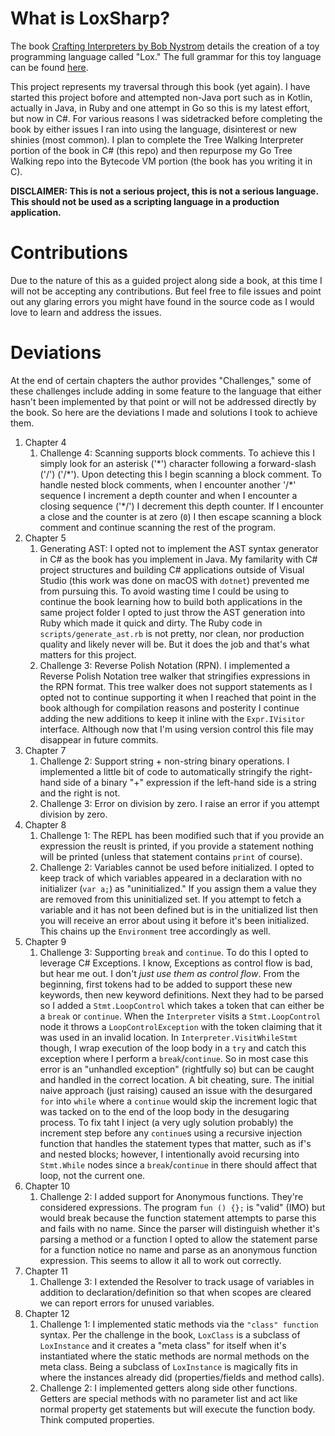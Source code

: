 # What is LoxSharp?

The book [Crafting Interpreters by Bob Nystrom](http://www.craftinginterpreters.com) details the creation of a toy programming language called "Lox." The full grammar for this toy language can be found [here](http://www.craftinginterpreters.com/appendix-i.html).

This project represents my traversal through this book (yet again). I have started this project bofore and attempted non-Java port such as in Kotlin, actually in Java, in Ruby and one attempt in Go so this is my latest effort, but now in C#. For various reasons I was sidetracked before completing the book by either issues I ran into using the language, disinterest or new shinies (most common). I plan to complete the Tree Walking Interpreter portion of the book in C# (this repo) and then repurpose my Go Tree Walking repo into the Bytecode VM portion (the book has you writing it in C).

**DISCLAIMER: This is not a serious project, this is not a serious language. This should not be used as a scripting language in a production application.**

# Contributions

Due to the nature of this as a guided project along side a book, at this time I will not be accepting any contributions. But feel free to file issues and point out any glaring errors you might have found in the source code as I would love to learn and address the issues.

# Deviations

At the end of certain chapters the author provides "Challenges," some of these challenges include adding in some feature to the language that either hasn't been implemented by that point or will not be addressed directly by the book. So here are the deviations I made and solutions I took to achieve them.

1. Chapter 4
   1. Challenge 4: Scanning supports block comments. To achieve this I simply look for an asterisk ('\*') character following a forward-slash ('/') ('/\*'). Upon detecting this I begin scanning a block comment. To handle nested block comments, when I encounter another '/\*' sequence I increment a depth counter and when I encounter a closing sequence ('\*/') I decrement this depth counter. If I encounter a close and the counter is at zero (`0`) I then escape scanning a block comment and continue scanning the rest of the program.
1. Chapter 5
   1. Generating AST: I opted not to implement the AST syntax generator in C# as the book has you implement in Java. My familarity with C# project structures and building C# applications outside of Visual Studio (this work was done on macOS with `dotnet`) prevented me from pursuing this. To avoid wasting time I could be using to continue the book learning how to build both applications in the same project folder I opted to just throw the AST generation into Ruby which made it quick and dirty. The Ruby code in `scripts/generate_ast.rb` is not pretty, nor clean, nor production quality and likely never will be. But it does the job and that's what matters for this project.
   1. Challenge 3: Reverse Polish Notation (RPN). I implemented a Reverse Polish Notation tree walker that stringifies expressions in the RPN format. This tree walker does not support statements as I opted not to continue supporting it when I reached that point in the book although for compilation reasons and posterity I continue adding the new additions to keep it inline with the `Expr.IVisitor` interface. Although now that I'm using version control this file may disappear in future commits.
1. Chapter 7
   1. Challenge 2: Support string + non-string binary operations. I implemented a little bit of code to automatically stringify the right-hand side of a binary "+" expression if the left-hand side is a string and the right is not.
   1. Challenge 3: Error on division by zero. I raise an error if you attempt division by zero.
1. Chapter 8
   1. Challenge 1: The REPL has been modified such that if you provide an expression the reuslt is printed, if you provide a statement nothing will be printed (unless that statement contains `print` of course).
   1. Challenge 2: Variables cannot be used before initialized. I opted to keep track of which variables appeared in a declaration with no initializer (`var a;`) as "uninitialized." If you assign them a value they are removed from this uninitialized set. If you attempt to fetch a variable and it has not been defined but is in the unitialized list then you will receive an error about using it before it's been initialized. This chains up the `Environment` tree accordingly as well.
1. Chapter 9
   1. Challenge 3: Supporting `break` and `continue`. To do this I opted to leverage C# Exceptions. I know, Exceptions as control flow is bad, but hear me out. I don't _just use them as control flow_. From the beginning, first tokens had to be added to support these new keywords, then new keyword definitions. Next they had to be parsed so I added a `Stmt.LoopControl` which takes a token that can either be a `break` or `continue`. When the `Interpreter` visits a `Stmt.LoopControl` node it throws a `LoopControlException` with the token claiming that it was used in an invalid location. In `Interpreter.VisitWhileStmt` though, I wrap execution of the loop body in a `try` and catch this exception where I perform a `break`/`continue`. So in most case this error is an "unhandled exception" (rightfully so) but can be caught and handled in the correct location. A bit cheating, sure. The initial naive approach (just raising) caused an issue with the desurgared `for` into `while` where a `continue` would skip the increment logic that was tacked on to the end of the loop body in the desugaring process. To fix taht I inject (a very ugly solution probably) the increment step before any `continue`s using a recursive injection function that handles the statement types that matter, such as if's and nested blocks; however, I intentionally avoid recursing into `Stmt.While` nodes since a `break`/`continue` in there should affect that loop, not the current one.
1. Chapter 10
   1. Challenge 2: I added support for Anonymous functions. They're considered expressions. The program `fun () {};` is "valid" (IMO) but would break because the function statement attempts to parse this and fails with no name. Since the parser will distinguish whether it's parsing a method or a function I opted to allow the statement parse for a function notice no name and parse as an anonymous function expression. This seems to allow it all to work out correctly.
1. Chapter 11
   1. Challenge 3: I extended the Resolver to track usage of variables in addition to declaration/definition so that when scopes are cleared we can report errors for unused variables.
1. Chapter 12
   1. Challenge 1: I implemented static methods via the `"class" function` syntax. Per the challenge in the book, `LoxClass` is a subclass of `LoxInstance` and it creates a "meta class" for itself when it's instantiated where the static methods are normal methods on the meta class. Being a subclass of `LoxInstance` is magically fits in where the instances already did (properties/fields and method calls).
   1. Challenge 2: I implemented getters along side other functions. Getters are special methods with no parameter list and act like normal property get statements but will execute the function body. Think computed properties.
